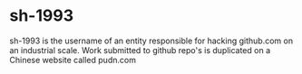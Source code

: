 # sh-1993
sh-1993 is the username of an entity responsible for hacking github.com on an industrial scale. Work submitted to github repo's is duplicated on a Chinese website called pudn.com
